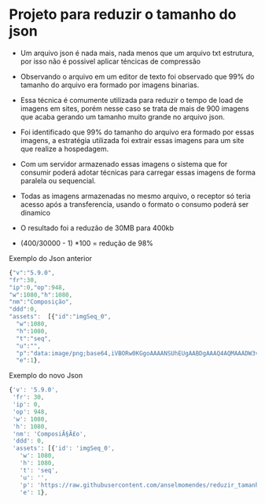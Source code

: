 # Projeto para reduzir o tamanho do json

- Um arquivo json é nada mais, nada menos que um arquivo txt estrutura, por isso não é possivel aplicar téncicas de compressão

- Observando o arquivo em um editor de texto foi observado que 99% do tamanho do arquivo era formado por imagens binarias.

- Essa técnica é comumente utilizada para reduzir o tempo de load de imagens em sites, porém nesse caso se trata de mais de 900 imagens que acaba gerando um tamanho muito grande no arquivo json.

- Foi identificado  que 99% do tamanho do arquivo era formado por essas imagens, a  estratégia utilizada foi extrair essas imagens para um site que realize a hospedagem.

- Com um servidor armazenado essas imagens o sistema que for consumir poderá adotar técnicas para carregar essas  imagens de forma paralela ou sequencial.

- Todas as imagens armazenadas no mesmo arquivo, o receptor só teria acesso após a transferencia, usando o formato o consumo poderá ser dinamico

- O resultado foi a reduzão de 30MB para 400kb

- (400/30000 - 1) *100 = redução de 98%

Exemplo do Json anterior

~~~javascript
{"v":"5.9.0",
"fr":30,
"ip":0,"op":948,
"w":1080,"h":1080,
"nm":"Composição",
"ddd":0,
"assets":  [{"id":"imgSeq_0",
  "w":1080,
  "h":1080,
  "t":"seq",
  "u":"",
  "p":"data:image/png;base64,iVBORw0KGgoAAAANSUhEUgAABDgAAAQ4AQMAAADW3v7MAAAAJHpUWHRDcmVhdG9yAAAImXNMyU9KVXBMK0ktUnBNS0tNLikGAEF6Bs5qehXFAAAACXBIWXMAAAABAAAAAQBPJcTWAAAAA1BMVEVHcEyC+tLSAAAAAXRSTlMAQObYZgAAAKVJREFUeNrtwTEBAAAAwqD1T20JT6AAAAAAAAAAAAAAAAAAAAAAAAAAAAAAAAAAAAAAAAAAAAAAAAAAAAAAAAAAAAAAAAAAAAAAAAAAAAAAAAAAAAAAAAAAAAAAAAAAAAAAAAAAAAAAAAAAAAAAAAAAAAAAAAAAAAAAAAAAAAAAAAAAAAAAAAAAAAAAAAAAAAAAAAAAAAAAAAAAAAAAAAAAAAAAeBo93gABvA+tzQAAAABJRU5ErkJggg==",
  "e":1},
~~~

Exemplo do novo Json

~~~javascript
{'v': '5.9.0',
 'fr': 30,
 'ip': 0,
 'op': 948,
 'w': 1080,
 'h': 1080,
 'nm': 'ComposiÃ§Ã£o',
 'ddd': 0,
 'assets': [{'id': 'imgSeq_0',
   'w': 1080,
   'h': 1080,
   't': 'seq',
   'u': '',
   'p': 'https://raw.githubusercontent.com/anselmomendes/reduzir_tamanho_json/main/img/imgSeq_0.png',
   'e': 1},
~~~


